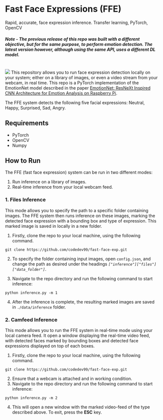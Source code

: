 # Fast Face Expressions (FFE)

Rapid, accurate, face expression inference. Transfer learning, PyTorch, OpenCV

##### **Note** - The previous release of this repo was built with a different objective, but for the same purpose, to perform emotion detection. The latest version however, although using the same API, uses a different DL model.

# 

![](https://github.com/codedev99/fast-face-exp/releases/download/v0.3/detect.jpg)
This repository allows you to run face expression detection locally on your system; either on a library of images, or even a video stream from your webcam, in real time. This repo is a PyTorch implementation of the EmotionNet model described in the paper [EmotionNet: ResNeXt Inspired CNN Architecture for Emotion Analysis on Raspberry Pi](https://ieeexplore.ieee.org/document/9573569).

The FFE system detects the following five facial expressions: Neutral, Happy, Surprised, Sad, Angry.

## Requirements
+ PyTorch
+ OpenCV
+ Numpy

## How to Run
The FFE (fast face expression) system can be run in two different modes:

1. Run inference on a library of images.
2. Real-time inference from your local webcam feed.

### 1. Files Inference
This mode allows you to specify the path to a specific folder containing images. The FFE system then runs inference on these images, marking the detected face expression with a bounding box and type of expression. This marked image is saved in locally in a new folder.

1. Firstly, clone the repo to your local machine, using the following command.
```
git clone https://github.com/codedev99/fast-face-exp.git
```
2. To specify the folder containing input images, open `config.json`, and change the path as desired under the headings *`["inference"]["files"]["data_folder"]`*.

3. Navigate to the repo directory and run the following command to start inference:
```
python inference.py -m 1
```
4. After the inference is complete, the resulting marked images are saved in `./data/inference` folder.

### 2. Camfeed Inference
This mode allows you to run the FFE system in real-time mode using your local camera feed. It open a window displaying the real-time video feed, with detected faces marked by bounding boxes and detected face expressions displayed on top of each boxes.

1. Firstly, clone the repo to your local machine, using the following command.
```
git clone https://github.com/codedev99/fast-face-exp.git
```
2. Ensure that a webcam is attached and in working condition.
3. Navigate to the repo directory and run the following command to start inference:
```
python inference.py -m 2
```
4. This will open a new window with the marked video-feed of the type described above. To exit, press the **ESC** key.